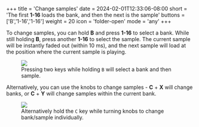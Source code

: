 +++
title = 'Change samples'
date = 2024-02-01T12:33:06-08:00
short = 'The first **1-16** loads the bank, and then the next is the sample'
buttons = ['B','1-16','1-16']
weight = 20
icon = 'folder-open'
mode = 'any'
+++




To change samples, you can hold **B** and press **1-16** to select a bank. While still holding **B**, press another **1-16** to select the sample. The current sample will be instantly faded out (within 10 ms), and the next sample will load at the position where the current sample is playing.

<figure class="imgcombo">
<img src="/img/change_samples.webp">
<figcaption>Pressing two keys while holding <code>B</code> will select a bank and then sample.</figcaption>
</figure>


Alternatively, you can use the knobs to change samples - **C** + **X** will change banks, or **C** + **Y** will change samples within the current bank.

<figure class="imgcombo">
<img src="/img/change_samples2.webp">
<figcaption>Alternatively hold the <code>C</code> key while turning knobs to change bank/sample individually.</figcaption>
</figure>
